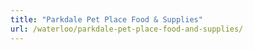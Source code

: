 ```yaml
---
title: "Parkdale Pet Place Food & Supplies"
url: /waterloo/parkdale-pet-place-food-and-supplies/
---
```

